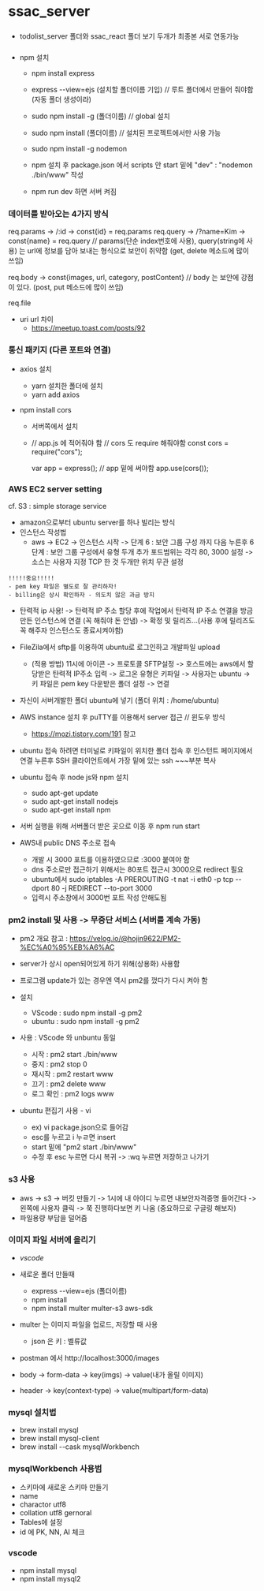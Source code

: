 # ssac_server

###

- todolist_server 폴더와 ssac_react 폴더 보기 두개가 최종본 서로 연동가능

###

- npm 설치

  - npm install express
  - express --view=ejs (설치할 폴더이름 기입) // 루트 폴더에서 만들어 줘야함 (자동 폴더 생성이라)

  - sudo npm install -g (폴더이름) // global 설치
  - sudo npm install (폴더이름) // 설치된 프로젝트에서만 사용 가능
  
  - sudo npm install -g nodemon
  - npm 설치 후 package.json 에서 scripts 안 start 밑에 "dev" : "nodemon ./bin/www" 작성
  - npm run dev 하면 서버 켜짐
  

### 데이터를 받아오는 4가지 방식

req.params -> /:id -> const{id} = req.params
req.query -> /?name=Kim -> const{name} = req.query
// params(단순 index번호에 사용), query(string에 사용) 는 url에 정보를 담아 보내는 형식으로 보안이 취약함 (get, delete 메소드에 많이 쓰임)

req.body -> const{images, url, category, postContent}
// body 는 보안에 강점이 있다. (post, put 메소드에 많이 쓰임)

req.file

- uri url 차이
  - https://meetup.toast.com/posts/92

### 통신 패키지 (다른 포트와 연결)

- axios 설치
  - yarn 설치한 폴더에 설치
  - yarn add axios
- npm install cors

  - 서버쪽에서 설치
  - // app.js 에 적어줘야 함
    // cors 도 require 해줘야함
    const cors = require("cors");

    var app = express();
    // app 밑에 써야함
    app.use(cors());

### AWS EC2 server setting

cf. S3 : simple storage service

- amazon으로부터 ubuntu server를 하나 빌리는 방식
- 인스턴스 작성법
  - aws -> EC2 -> 인스턴스 시작 -> 단계 6 : 보안 그룹 구성 까지 다음 누른후 6단계 : 보안 그룹 구성에서 유형 두개 추가 포드범위는 각각 80, 3000 설정 -> 소스는 사용자 지정 TCP 한 것 두개만 위치 무관 설정

```
!!!!!중요!!!!!
- pem key 파일은 별도로 잘 관리하자!
- billing은 상시 확인하자 - 의도치 않은 과금 방지
```

- 탄력적 ip 사용! -> 탄력적 IP 주소 할당 후에 작업에서 탄력적 IP 주소 연결을 방금 만든 인스턴스에 연결 (꼭 해줘야 돈 안냄) -> 확정 및 릴리즈...(사용 후에 릴리즈도 꼭 해주자 인스턴스도 종료시켜야함)

- FileZila에서 sftp를 이용하여 ubuntu로 로그인하고 개발파일 upload

  - (적용 방법) 11시에 아이콘 -> 프로토콜 SFTP설정 -> 호스트에는 aws에서 할당받은 탄력적 IP주소 입력 -> 로그온 유형은 키파일 -> 사용자는 ubuntu -> 키 파일은 pem key 다운받은 폴더 설정 -> 연결

- 자신이 서버개발한 폴더 ubuntu에 넣기 (폴더 위치 : /home/ubuntu)

- AWS instance 설치 후 puTTY를 이용해서 server 접근 // 윈도우 방식
  - https://mozi.tistory.com/191 참고
- ubuntu 접속 하려면 터미널로 키파일이 위치한 폴더 접속 후 인스턴트 페이지에서 연결 누른후 SSH 클라이언트에서 가장 밑에 있는 ssh ~~~부분 복사
- ubuntu 접속 후 node js와 npm 설치

  - sudo apt-get update
  - sudo apt-get install nodejs
  - sudo apt-get install npm

- 서버 실행을 위해 서버폴더 받은 곳으로 이동 후 npm run start
- AWS내 public DNS 주소로 접속
  - 개발 시 3000 포트를 이용하였으므로 :3000 붙여야 함
  - dns 주소로만 접근하기 위해서는 80포트 접근시 3000으로 redirect 필요
  - ubuntu에서 sudo iptables -A PREROUTING -t nat -i eth0 -p tcp --dport 80 -j REDIRECT --to-port 3000
  - 입력시 주소창에서 3000번 포트 작성 안해도됨

### pm2 install 및 사용 -> 무중단 서비스 (서버를 계속 가동)

- pm2 개요 참고 : https://velog.io/@hojin9622/PM2-%EC%A0%95%EB%A6%AC
- server가 상시 open되어있게 하기 위해(상용화) 사용함
- 프로그램 update가 있는 경우엔 역시 pm2를 껐다가 다시 켜야 함

- 설치

  - VScode : sudo npm install -g pm2
  - ubuntu : sudo npm install -g pm2

- 사용 : VScode 와 unbuntu 동일

  - 시작 : pm2 start ./bin/www
  - 중지 : pm2 stop 0
  - 재시작 : pm2 restart www
  - 끄기 : pm2 delete www
  - 로그 확인 : pm2 logs www

- ubuntu 편집기 사용 - vi
  - ex) vi package.json으로 들어감
  - esc를 누르고 i 누ㄹ면 insert
  - start 밑에 "pm2 start ./bin/www"
  - 수정 후 esc 누르면 다시 복귀 -> :wq 누르면 저장하고 나가기

### s3 사용
- aws -> s3 -> 버킷 만들기 -> 1시에 내 아이디 누르면 내보안자격증명 들어간다 -> 왼쪽에 사용자 클릭 -> 쭉 진행하다보면 키 나옴 (중요하므로 구글링 해보자)
- 파일용량 부담을 덜어줌

### 이미지 파일 서버에 올리기
- *vscode*
- 새로운 폴더 만들때
  - express --view=ejs (폴더이름)
  - npm install   
  - npm install multer multer-s3 aws-sdk

- multer 는 이미지 파일을 업로드, 저장할 때 사용
  - json 은 키 : 벨류값 

- postman 에서 http://localhost:3000/images
- body -> form-data -> key(imgs) -> value(내가 올릴 이미지)
- header -> key(context-type) -> value(multipart/form-data)

### mysql 설치법
- brew install mysql
- brew install mysql-client
- brew install --cask mysqlWorkbench

### mysqlWorkbench 사용범
- 스키마에 새로운 스키마 만들기
- name
- charactor utf8
- collation utf8 gernoral
- Tables에 설정
- id 에 PK, NN, AI 체크

### vscode
- npm install  mysql
- npm install mysql2
